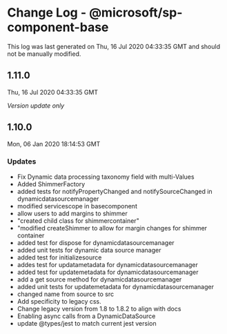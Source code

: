 # Change Log - @microsoft/sp-component-base

This log was last generated on Thu, 16 Jul 2020 04:33:35 GMT and should not be manually modified.

## 1.11.0
Thu, 16 Jul 2020 04:33:35 GMT

*Version update only*

## 1.10.0
Mon, 06 Jan 2020 18:14:53 GMT

### Updates

- Fix Dynamic data processing taxonomy field with multi-Values
- Added ShimmerFactory
- added tests for notifyPropertyChanged and notifySourceChanged in dynamicdatasourcemanager
- modified servicescope in basecomponent
- allow users to add margins to shimmer
- "created child class for shimmercontainer"
- "modified createShimmer to allow for margin changes for shimmer container
- added test for dispose for dynamicdatasourcemanager
- added unit tests for dynamic data source manager
- added test for initializesource
- addes test for updatametadata for dynamicdatasourcemanager
- added test for updatemetadata for dynamicdatasourcemanager
- add a get source method for dynamicdatasourcemanager
- added unit tests for updatemetadata for dynamicdatasourcemanager
- changed name from source to src
- Add specificity to legacy css.
- Change legacy version from 1.8 to 1.8.2 to align with docs
- Enabling async calls from a DynamicDataSource
- update @types/jest to match current jest version

